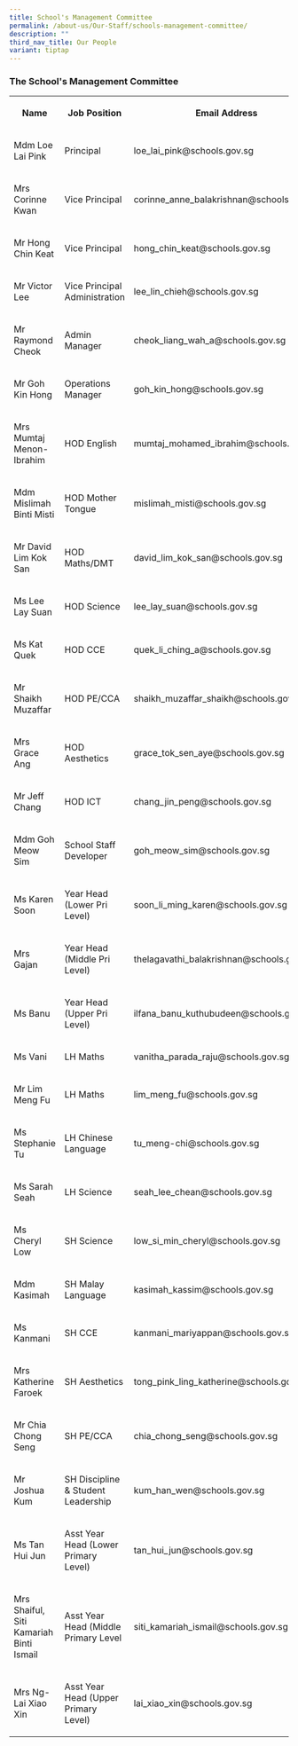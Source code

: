 ```yaml
---
title: School's Management Committee
permalink: /about-us/Our-Staff/schools-management-committee/
description: ""
third_nav_title: Our People
variant: tiptap
---
```

<h3><strong>The School's Management Committee</strong></h3><table><tbody><tr><th rowspan="1" colspan="1"><p>Name</p></th><th rowspan="1" colspan="1"><p>Job Position</p></th><th rowspan="1" colspan="1"><p>Email Address</p></th></tr><tr><td rowspan="1" colspan="1"><p>Mdm Loe Lai Pink</p></td><td rowspan="1" colspan="1"><p>Principal</p></td><td rowspan="1" colspan="1"><p>loe_lai_pink@schools.gov.sg</p></td></tr><tr><td rowspan="1" colspan="1"><p>Mrs Corinne Kwan</p></td><td rowspan="1" colspan="1"><p>Vice Principal</p></td><td rowspan="1" colspan="1"><p>corinne_anne_balakrishnan@schools.gov.sg</p></td></tr><tr><td rowspan="1" colspan="1"><p>Mr Hong Chin Keat</p></td><td rowspan="1" colspan="1"><p>Vice Principal</p></td><td rowspan="1" colspan="1"><p>hong_chin_keat@schools.gov.sg</p></td></tr><tr><td rowspan="1" colspan="1"><p>Mr Victor Lee</p></td><td rowspan="1" colspan="1"><p>Vice Principal Administration</p></td><td rowspan="1" colspan="1"><p>lee_lin_chieh@schools.gov.sg</p></td></tr><tr><td rowspan="1" colspan="1"><p>Mr Raymond Cheok</p></td><td rowspan="1" colspan="1"><p>Admin Manager</p></td><td rowspan="1" colspan="1"><p>cheok_liang_wah_a@schools.gov.sg</p></td></tr><tr><td rowspan="1" colspan="1"><p>Mr Goh Kin Hong</p></td><td rowspan="1" colspan="1"><p>Operations Manager</p></td><td rowspan="1" colspan="1"><p>goh_kin_hong@schools.gov.sg</p></td></tr><tr><td rowspan="1" colspan="1"><p>Mrs Mumtaj Menon-Ibrahim</p></td><td rowspan="1" colspan="1"><p>HOD English</p></td><td rowspan="1" colspan="1"><p>mumtaj_mohamed_ibrahim@schools.gov.sg</p></td></tr><tr><td rowspan="1" colspan="1"><p>Mdm Mislimah Binti Misti</p></td><td rowspan="1" colspan="1"><p>HOD Mother Tongue</p></td><td rowspan="1" colspan="1"><p>mislimah_misti@schools.gov.sg</p></td></tr><tr><td rowspan="1" colspan="1"><p>Mr David Lim Kok San</p></td><td rowspan="1" colspan="1"><p>HOD Maths/DMT</p></td><td rowspan="1" colspan="1"><p>david_lim_kok_san@schools.gov.sg</p></td></tr><tr><td rowspan="1" colspan="1"><p>Ms Lee Lay Suan</p></td><td rowspan="1" colspan="1"><p>HOD Science</p></td><td rowspan="1" colspan="1"><p>lee_lay_suan@schools.gov.sg</p></td></tr><tr><td rowspan="1" colspan="1"><p>Ms Kat Quek</p></td><td rowspan="1" colspan="1"><p>HOD CCE</p></td><td rowspan="1" colspan="1"><p>quek_li_ching_a@schools.gov.sg</p></td></tr><tr><td rowspan="1" colspan="1"><p>Mr Shaikh Muzaffar</p></td><td rowspan="1" colspan="1"><p>HOD PE/CCA</p></td><td rowspan="1" colspan="1"><p>shaikh_muzaffar_shaikh@schools.gov.sg</p></td></tr><tr><td rowspan="1" colspan="1"><p>Mrs Grace Ang</p></td><td rowspan="1" colspan="1"><p>HOD Aesthetics</p></td><td rowspan="1" colspan="1"><p>grace_tok_sen_aye@schools.gov.sg</p></td></tr><tr><td rowspan="1" colspan="1"><p>Mr Jeff Chang</p></td><td rowspan="1" colspan="1"><p>HOD ICT</p></td><td rowspan="1" colspan="1"><p>chang_jin_peng@schools.gov.sg</p></td></tr><tr><td rowspan="1" colspan="1"><p>Mdm Goh Meow Sim</p></td><td rowspan="1" colspan="1"><p>School Staff Developer</p></td><td rowspan="1" colspan="1"><p>goh_meow_sim@schools.gov.sg</p></td></tr><tr><td rowspan="1" colspan="1"><p>Ms Karen Soon</p></td><td rowspan="1" colspan="1"><p>Year Head (Lower Pri Level)</p></td><td rowspan="1" colspan="1"><p>soon_li_ming_karen@schools.gov.sg</p></td></tr><tr><td rowspan="1" colspan="1"><p>Mrs Gajan</p></td><td rowspan="1" colspan="1"><p>Year Head (Middle Pri Level)</p></td><td rowspan="1" colspan="1"><p>thelagavathi_balakrishnan@schools.gov.sg</p></td></tr><tr><td rowspan="1" colspan="1"><p>Ms Banu</p></td><td rowspan="1" colspan="1"><p>Year Head (Upper Pri Level)</p></td><td rowspan="1" colspan="1"><p>ilfana_banu_kuthubudeen@schools.gov.sg</p></td></tr><tr><td rowspan="1" colspan="1"><p>Ms Vani</p></td><td rowspan="1" colspan="1"><p>LH Maths</p></td><td rowspan="1" colspan="1"><p>vanitha_parada_raju@schools.gov.sg</p></td></tr><tr><td rowspan="1" colspan="1"><p>Mr Lim Meng Fu</p></td><td rowspan="1" colspan="1"><p>LH Maths</p></td><td rowspan="1" colspan="1"><p>lim_meng_fu@schools.gov.sg</p></td></tr><tr><td rowspan="1" colspan="1"><p>Ms Stephanie Tu</p></td><td rowspan="1" colspan="1"><p>LH Chinese Language</p></td><td rowspan="1" colspan="1"><p>tu_meng-chi@schools.gov.sg</p></td></tr><tr><td rowspan="1" colspan="1"><p>Ms Sarah Seah</p></td><td rowspan="1" colspan="1"><p>LH Science</p></td><td rowspan="1" colspan="1"><p>seah_lee_chean@schools.gov.sg</p></td></tr><tr><td rowspan="1" colspan="1"><p>Ms Cheryl Low</p></td><td rowspan="1" colspan="1"><p>SH Science</p></td><td rowspan="1" colspan="1"><p>low_si_min_cheryl@schools.gov.sg</p></td></tr><tr><td rowspan="1" colspan="1"><p>Mdm Kasimah</p></td><td rowspan="1" colspan="1"><p>SH Malay Language</p></td><td rowspan="1" colspan="1"><p>kasimah_kassim@schools.gov.sg</p></td></tr><tr><td rowspan="1" colspan="1"><p>Ms Kanmani</p></td><td rowspan="1" colspan="1"><p>SH CCE</p></td><td rowspan="1" colspan="1"><p>kanmani_mariyappan@schools.gov.sg</p></td></tr><tr><td rowspan="1" colspan="1"><p>Mrs Katherine Faroek</p></td><td rowspan="1" colspan="1"><p>SH Aesthetics</p></td><td rowspan="1" colspan="1"><p>tong_pink_ling_katherine@schools.gov.sg</p></td></tr><tr><td rowspan="1" colspan="1"><p>Mr Chia Chong Seng</p></td><td rowspan="1" colspan="1"><p>SH PE/CCA</p></td><td rowspan="1" colspan="1"><p>chia_chong_seng@schools.gov.sg</p></td></tr><tr><td rowspan="1" colspan="1"><p>Mr Joshua Kum</p></td><td rowspan="1" colspan="1"><p>SH Discipline &amp; Student Leadership</p></td><td rowspan="1" colspan="1"><p>kum_han_wen@schools.gov.sg</p></td></tr><tr><td rowspan="1" colspan="1"><p>Ms Tan Hui Jun</p></td><td rowspan="1" colspan="1"><p>Asst Year Head (Lower Primary Level)</p></td><td rowspan="1" colspan="1"><p>tan_hui_jun@schools.gov.sg</p></td></tr><tr><td rowspan="1" colspan="1"><p>Mrs Shaiful, Siti Kamariah Binti Ismail</p></td><td rowspan="1" colspan="1"><p>Asst Year Head (Middle Primary Level</p></td><td rowspan="1" colspan="1"><p>siti_kamariah_ismail@schools.gov.sg</p></td></tr><tr><td rowspan="1" colspan="1"><p>Mrs Ng-Lai Xiao Xin</p></td><td rowspan="1" colspan="1"><p>Asst Year Head (Upper Primary Level)</p></td><td rowspan="1" colspan="1"><p>lai_xiao_xin@schools.gov.sg</p></td></tr></tbody></table><p></p>